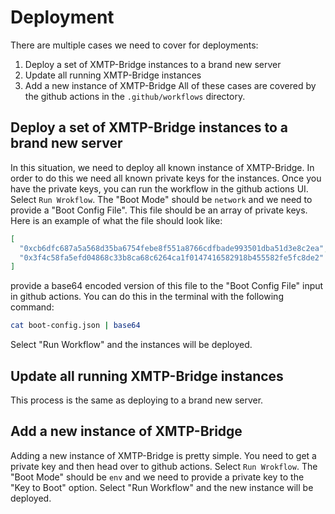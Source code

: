 # Deployment
There are multiple cases we need to cover for deployments:
1. Deploy a set of XMTP-Bridge instances to a brand new server
2. Update all running XMTP-Bridge instances
3. Add a new instance of XMTP-Bridge
All of these cases are covered by the github actions in the `.github/workflows` directory.

## Deploy a set of XMTP-Bridge instances to a brand new server
In this situation, we need to deploy all known instance of XMTP-Bridge. In order to do this we need all known private keys for the instances. Once you have the private keys, you can run the workflow in the github actions UI. Select `Run Wrokflow`. The "Boot Mode" should be `network` and we need to provide a "Boot Config File". This file should be an array of private keys. Here is an example of what the file should look like:
```json
[
  "0xcb6dfc687a5a568d35ba6754febe8f551a8766cdfbade993501dba51d3e8c2ea",
  "0x3f4c58fa5efd04868c33b8ca68c6264ca1f0147416582918b455582fe5fc8de2"
]
```
provide a base64 encoded version of this file to the "Boot Config File" input in github actions. You can do this in the terminal with the following command:
```bash
cat boot-config.json | base64
```
Select "Run Workflow" and the instances will be deployed.

## Update all running XMTP-Bridge instances
This process is the same as deploying to a brand new server.

## Add a new instance of XMTP-Bridge
Adding a new instance of XMTP-Bridge is pretty simple. You need to get a private key and then head over to github actions. Select `Run Wrokflow`. The "Boot Mode" should be `env` and we need to provide a private key to the "Key to Boot" option. Select "Run Workflow" and the new instance will be deployed.
